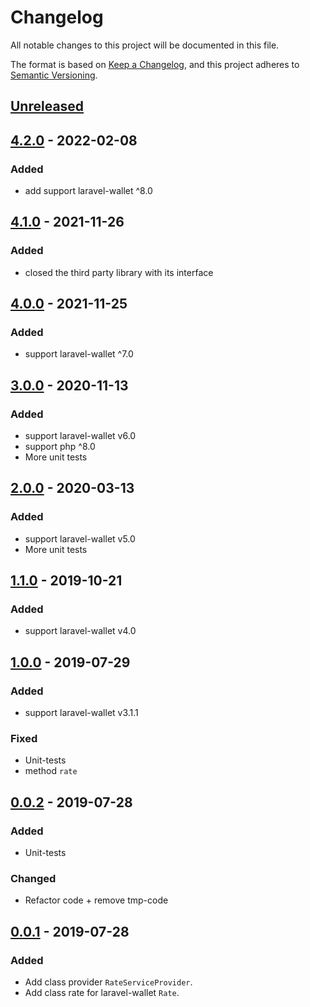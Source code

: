 # Changelog
All notable changes to this project will be documented in this file.

The format is based on [Keep a Changelog](https://keepachangelog.com/en/1.0.0/),
and this project adheres to [Semantic Versioning](https://semver.org/spec/v2.0.0.html).

## [Unreleased]

## [4.2.0] - 2022-02-08
### Added
- add support laravel-wallet ^8.0

## [4.1.0] - 2021-11-26
### Added
- closed the third party library with its interface

## [4.0.0] - 2021-11-25
### Added
- support laravel-wallet ^7.0

## [3.0.0] - 2020-11-13

### Added
- support laravel-wallet v6.0
- support php ^8.0
- More unit tests

## [2.0.0] - 2020-03-13

### Added
- support laravel-wallet v5.0
- More unit tests

## [1.1.0] - 2019-10-21
### Added
- support laravel-wallet v4.0

## [1.0.0] - 2019-07-29
### Added
- support laravel-wallet v3.1.1

### Fixed
- Unit-tests
- method `rate`

## [0.0.2] - 2019-07-28
### Added
- Unit-tests

### Changed 
- Refactor code + remove tmp-code

## [0.0.1] - 2019-07-28
### Added
- Add class provider `RateServiceProvider`.
- Add class rate for laravel-wallet `Rate`.

[Unreleased]: https://github.com/bavix/laravel-wallet-swap/compare/4.2.0...develop
[4.2.0]: https://github.com/bavix/laravel-wallet-swap/compare/4.1.0...4.2.0
[4.1.0]: https://github.com/bavix/laravel-wallet-swap/compare/4.0.0...4.1.0
[4.0.0]: https://github.com/bavix/laravel-wallet-swap/compare/3.0.0...4.0.0
[3.0.0]: https://github.com/bavix/laravel-wallet-swap/compare/2.0.0...3.0.0
[2.0.0]: https://github.com/bavix/laravel-wallet-swap/compare/1.1.0...2.0.0
[1.1.0]: https://github.com/bavix/laravel-wallet-swap/compare/1.0.0...1.1.0
[1.0.0]: https://github.com/bavix/laravel-wallet-swap/compare/0.0.2...1.0.0
[0.0.2]: https://github.com/bavix/laravel-wallet-swap/compare/0.0.1...0.0.2
[0.0.1]: https://github.com/bavix/laravel-wallet-swap/compare/23bef636975343ea1d9171925938c7b6ff02ed85
